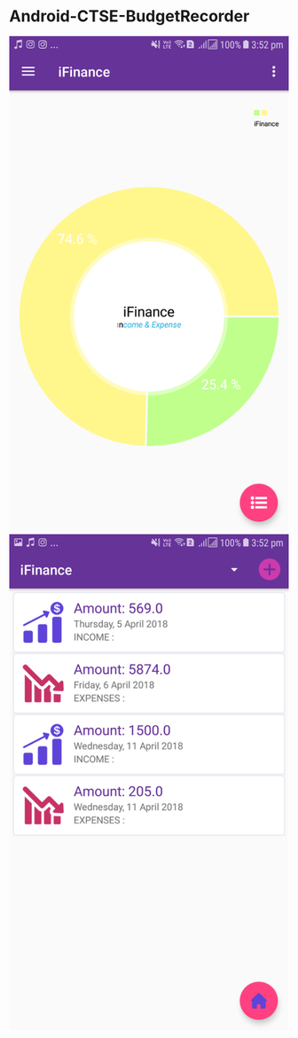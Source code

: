# Android-CTSE-BudgetRecorder
[![Watch the video](https://github.com/SkNuwanTissera/Android-CTSE-BudgetRecorder/blob/master/Screenshot_20181013-155228.png)](https://drive.google.com/open?id=1iLCGYKFMJnvU9EGqZx44hTko-nGnKByo)
[![Watch the video](https://github.com/SkNuwanTissera/Android-CTSE-BudgetRecorder/blob/master/Screenshot_20181013-155231.png)](https://drive.google.com/open?id=1iLCGYKFMJnvU9EGqZx44hTko-nGnKByo)
